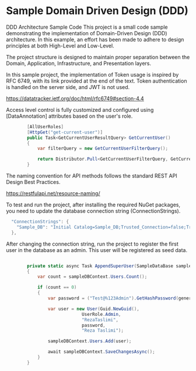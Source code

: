 # Sample Domain Driven Design (DDD)
DDD Architecture Sample Code
This project is a small code sample demonstrating the implementation of Domain-Driven Design (DDD) architecture. In this example, an effort has been made to adhere to design principles at both High-Level and Low-Level.

The project structure is designed to maintain proper separation between the Domain, Application, Infrastructure, and Presentation layers.

In this sample project, the implementation of Token usage is inspired by RFC 6749, with its link provided at the end of the text. Token authentication is handled on the server side, and JWT is not used.

https://datatracker.ietf.org/doc/html/rfc6749#section-4.4

Access level control is fully customized and configured using [DataAnnotation] attributes based on the user's role.

```csharp
        [AllUserRoles]
        [HttpGet("get-current-user")]
        public Task<GetCurrentUserResultQuery> GetCurrentUser()
        {
            var filterQuery = new GetCurrentUserFilterQuery();

            return Distributor.Pull<GetCurrentUserFilterQuery, GetCurrentUserResultQuery>(filterQuery);
        }
```

The naming convention for API methods follows the standard REST API Design Best Practices.

https://restfulapi.net/resource-naming/

To test and run the project, after installing the required NuGet packages, you need to update the database connection string (ConnectionStrings).

```csharp
  "ConnectionStrings": {
    "Sample_DB": "Initial Catalog=Sample_DB;Trusted_Connection=false;Trust Server Certificate=True;Data Source=DESKTOP-8RLOL7H;User Id=sa;Password=123"
  },
```

After changing the connection string, run the project to register the first user in the database as an admin. This user will be registered as seed data.

```csharp

        private static async Task AppendSuperUser(SampleDataBase sampleDBContext, GeneralSettings generalSettings)
        {
            var count = sampleDBContext.Users.Count();

            if (count == 0)
            {
                var password = ("Test@%123Admin").GetHashPassword(generalSettings.Salt);

                var user = new User(Guid.NewGuid(),
                             UserRole.Admin,
                             "RezaTaslimi",
                             password,
                             "Reza Taslimi");

                sampleDBContext.Users.Add(user);

                await sampleDBContext.SaveChangesAsync();
            }
        }

```

